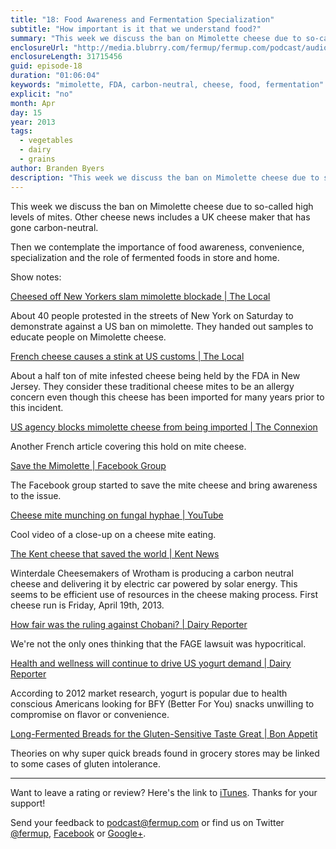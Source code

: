```yaml
---
title: "18: Food Awareness and Fermentation Specialization"
subtitle: "How important is it that we understand food?"
summary: "This week we discuss the ban on Mimolette cheese due to so-called high levels of mites. Other cheese news includes a UK cheese maker that has gone carbon-neutral. Then we contemplate the importance of food awareness, convenience, specialization and the role of fermented foods in store and home."
enclosureUrl: "http://media.blubrry.com/fermup/fermup.com/podcast/audio/fermup-18.mp3"
enclosureLength: 31715456
guid: episode-18
duration: "01:06:04"
keywords: "mimolette, FDA, carbon-neutral, cheese, food, fermentation"
explicit: "no"
month: Apr
day: 15
year: 2013
tags:
  - vegetables
  - dairy
  - grains
author: Branden Byers
description: "This week we discuss the ban on Mimolette cheese due to so-called high levels of mites. Other cheese news includes a UK cheese maker that has gone carbon-neutral. Then we contemplate the importance of food awareness, convenience, specialization and the role of fermented foods in store and home."
---
```

This week we discuss the ban on Mimolette cheese due to so-called high levels of mites. Other cheese news includes a UK cheese maker that has gone carbon-neutral.

Then we contemplate the importance of food awareness, convenience, specialization and the role of fermented foods in store and home.

Show notes:

[Cheesed off New Yorkers slam mimolette blockade | The Local](http://www.thelocal.fr/page/view/cheesed-off-protesters-slam-us-mimolette-blockade#.UWtqkaugmp0)

About 40 people protested in the streets of New York on Saturday to demonstrate against a US ban on mimolette. They handed out samples to educate people on Mimolette cheese.

[French cheese causes a stink at US customs | The Local](http://www.thelocal.fr/page/view/french-cheese-causes-stink-amid-crazy-us-blockade#.UWi7Faugmp0)

About a half ton of mite infested cheese being held by the FDA in New Jersey. They consider these traditional cheese mites to be an allergy concern even though this cheese has been imported for many years prior to this incident.

[US agency blocks mimolette cheese from being imported | The Connexion](http://connexionfrance.com/Mimolette-cheese-US-FDA-mites-Hollande-14625-view-article.html)

Another French article covering this hold on mite cheese.

[Save the Mimolette | Facebook Group](https://www.facebook.com/SaveTheMimolette)

The Facebook group started to save the mite cheese and bring awareness to the issue.

[Cheese mite munching on fungal hyphae | YouTube](http://www.youtube.com/watch?v=azMG3D5hwZs)

Cool video of a close-up on a cheese mite eating.

[The Kent cheese that saved the world | Kent News](http://www.kentnews.co.uk/leisure/the_kent_cheese_that_saved_the_world_1_2007634)

Winterdale Cheesemakers of Wrotham is producing a carbon neutral cheese and delivering it by electric car powered by solar energy. This seems to be efficient use of resources in the cheese making process. First cheese run is Friday, April 19th, 2013.

[How fair was the ruling against Chobani? | Dairy Reporter](http://www.dairyreporter.com/Sectors/Yogurt-and-Desserts/It-s-all-Greek-to-me-How-fair-was-the-High-Court-ruling-against-Chobani)

We're not the only ones thinking that the FAGE lawsuit was hypocritical.

[Health and wellness will continue to drive US yogurt demand | Dairy Reporter](http://www.dairyreporter.com/Markets/Health-and-wellness-goals-will-continue-to-drive-US-yogurt-demand-Mintel)

According to 2012 market research, yogurt is popular due to health conscious Americans looking for BFY (Better For You) snacks unwilling to compromise on flavor or convenience.

[Long-Fermented Breads for the Gluten-Sensitive Taste Great | Bon Appetit](http://www.bonappetit.com/blogsandforums/blogs/badaily/2013/04/long-fermented-bread-bakeries.html)

Theories on why super quick breads found in grocery stores may be linked to some cases of gluten intolerance.

---

Want to leave a rating or review? Here's the link to [iTunes](http://itunes.apple.com/podcast/fermup-fermented-food-podcast/id593958494). Thanks for your support!

Send your feedback to <a href="mailto:podcast@fermup.com">podcast@fermup.com</a> or find us on Twitter [@fermup](https://twitter.com/fermup), [Facebook](http://www.facebook.com/fermup) or [Google+](https://plus.google.com/105180856926180817750).